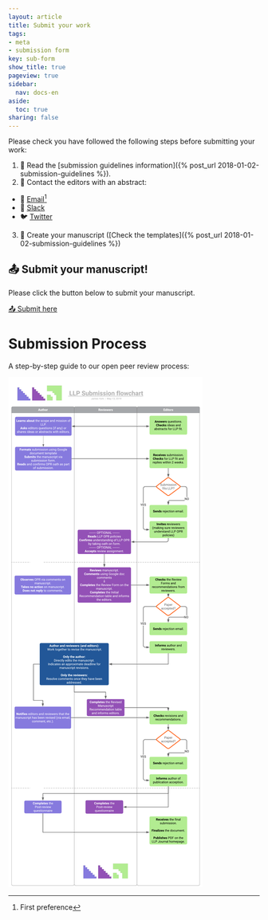 ```yaml
---
layout: article
title: Submit your work
tags:
- meta
- submission form
key: sub-form
show_title: true
pageview: true
sidebar:
  nav: docs-en
aside:
  toc: true
sharing: false
---
```


Please check you have followed the following steps before submitting your work:

1. 📖 Read the [submission guidelines information]({% post_url 2018-01-02-submission-guidelines %}).
2. 📧 Contact the editors with an abstract:
  - 📧 [Email](mailto:contact@llpjournal.org)[^1]
  - 💬 [Slack](http://bit.ly/LLPSlack)
  - 🐦 [Twitter](https://twitter.com/llpjournal)
3. 📝 Create your manuscript ([Check the templates]({% post_url 2018-01-02-submission-guidelines %})


## 📤 Submit your manuscript!

Please click the button below to submit your manuscript.

<a class="button button--success button--rounded button--lg" href="https://docs.google.com/forms/d/e/1FAIpQLSed6v13qJNjwTBrvTcqcsm3t4vOanGh3l80OQLje6__DpBXEA/viewform"><i class="fas fa-file-upload"></i> 📤 Submit here </a>

# Submission Process

A step-by-step guide to our open peer review process:

![](/assets/images/LLP-review-process.png)


[^1]: First preference